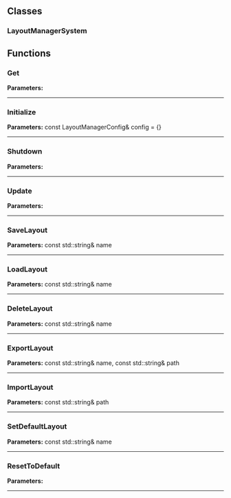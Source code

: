 
## Classes

### LayoutManagerSystem




## Functions

### Get



**Parameters:** 

---

### Initialize



**Parameters:** const LayoutManagerConfig& config = {}

---

### Shutdown



**Parameters:** 

---

### Update



**Parameters:** 

---

### SaveLayout



**Parameters:** const std::string& name

---

### LoadLayout



**Parameters:** const std::string& name

---

### DeleteLayout



**Parameters:** const std::string& name

---

### ExportLayout



**Parameters:** const std::string& name, const std::string& path

---

### ImportLayout



**Parameters:** const std::string& path

---

### SetDefaultLayout



**Parameters:** const std::string& name

---

### ResetToDefault



**Parameters:** 

---
